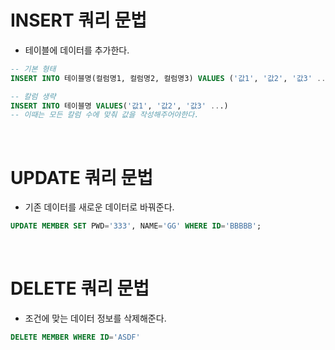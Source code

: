 # INSERT 쿼리 문법
* 테이블에 데이터를 추가한다.
```sql
-- 기본 형태
INSERT INTO 테이블명(컬럼명1, 컬럼명2, 컬럼명3) VALUES ('값1', '값2', '값3' ...);

-- 칼럼 생략
INSERT INTO 테이블명 VALUES('값1', '값2', '값3' ...)
-- 이때는 모든 칼럼 수에 맞춰 값을 작성해주어야한다.
```
<br>

# UPDATE 쿼리 문법
* 기존 데이터를 새로운 데이터로 바꿔준다.
```sql
UPDATE MEMBER SET PWD='333', NAME='GG' WHERE ID='BBBBB';
```

<br>

# DELETE 쿼리 문법
* 조건에 맞는 데이터 정보를 삭제해준다.
```sql
DELETE MEMBER WHERE ID='ASDF'
```